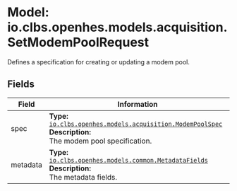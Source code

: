 # Model: io.clbs.openhes.models.acquisition.SetModemPoolRequest

Defines a specification for creating or updating a modem pool.

## Fields

| Field | Information |
| --- | --- |
| spec | <b>Type:</b> [`io.clbs.openhes.models.acquisition.ModemPoolSpec`](model-io-clbs-openhes-models-acquisition-modempoolspec.md)<br><b>Description:</b><br>The modem pool specification. |
| metadata | <b>Type:</b> [`io.clbs.openhes.models.common.MetadataFields`](model-io-clbs-openhes-models-common-metadatafields.md)<br><b>Description:</b><br>The metadata fields. |

